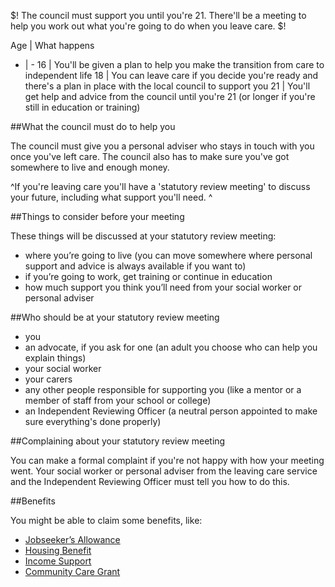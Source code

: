 $! The council must support you until you're 21. There'll be a meeting to help you work out what you're going to do when you leave care. $!

Age | What happens
- | -
16 | You'll be given a plan to help you make the transition from care to independent life
18 | You can leave care if you decide you're ready and there's a plan in place with the local council to support you
21 | You'll get help and advice from the council until you're 21 (or longer if you're still in education or training)

##What the council must do to help you

The council must give you a personal adviser who stays in touch with you once you've left care. The council also has to make sure you've got somewhere to live and enough money.

^If you're leaving care you'll have a 'statutory review meeting' to discuss your future, including what support you'll need. ^

##Things to consider before your meeting

These things will be discussed at your statutory review meeting:

- where you’re going to live (you can move somewhere where personal support and advice is always available if you want to)
- if you’re going to work, get training or continue in education
- how much support you think you’ll need from your social worker or personal adviser

##Who should be at your statutory review meeting

- you
- an advocate, if you ask for one (an adult you choose who can help you explain things)
- your social worker
- your carers
- any other people responsible for supporting you (like a mentor or a member of staff from your school or college)
- an Independent Reviewing Officer (a neutral person appointed to make sure everything's done properly)

##Complaining about your statutory review meeting

You can make a formal complaint if you're not happy with how your meeting went. Your social worker or personal adviser from the leaving care service and the Independent Reviewing Officer must tell you how to do this.

##Benefits

You might be able to claim some benefits, like:

- [Jobseeker’s Allowance](/apply-jobseekers-allowance/ "Jobseeker's Allowance")
- [Housing Benefit](/housing-benefit/ "Housing Benefit")
- [Income Support](/income-support/ "Income Support")
- [Community Care Grant](/community-care-grant/ "Community Care Grant")
